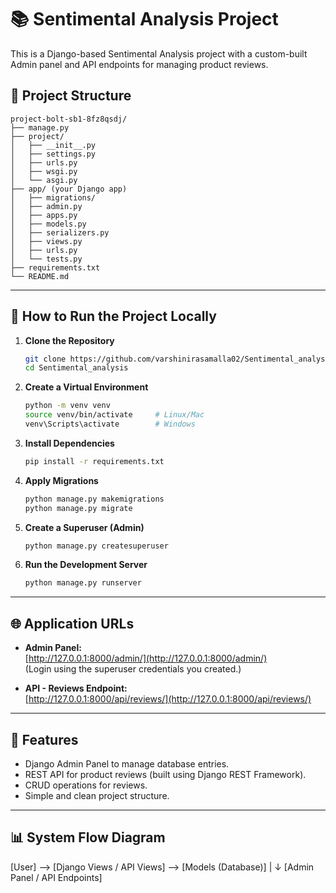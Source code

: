 # 📚 Sentimental Analysis Project

This is a Django-based Sentimental Analysis project with a custom-built Admin panel and API endpoints for managing product reviews.

## 📂 Project Structure

```
project-bolt-sb1-8fz8qsdj/
├── manage.py
├── project/
│   ├── __init__.py
│   ├── settings.py
│   ├── urls.py
│   ├── wsgi.py
│   └── asgi.py
├── app/ (your Django app)
│   ├── migrations/
│   ├── admin.py
│   ├── apps.py
│   ├── models.py
│   ├── serializers.py
│   ├── views.py
│   ├── urls.py
│   └── tests.py
├── requirements.txt
└── README.md
```

---

## 🚀 How to Run the Project Locally

1. **Clone the Repository**
   ```bash
   git clone https://github.com/varshinirasamalla02/Sentimental_analysis.git
   cd Sentimental_analysis
   ```

2. **Create a Virtual Environment**
   ```bash
   python -m venv venv
   source venv/bin/activate     # Linux/Mac
   venv\Scripts\activate        # Windows
   ```

3. **Install Dependencies**
   ```bash
   pip install -r requirements.txt
   ```

4. **Apply Migrations**
   ```bash
   python manage.py makemigrations
   python manage.py migrate
   ```

5. **Create a Superuser (Admin)**
   ```bash
   python manage.py createsuperuser
   ```

6. **Run the Development Server**
   ```bash
   python manage.py runserver
   ```

---

## 🌐 Application URLs

- **Admin Panel:**  
  [http://127.0.0.1:8000/admin/](http://127.0.0.1:8000/admin/)  
  (Login using the superuser credentials you created.)

- **API - Reviews Endpoint:**  
  [http://127.0.0.1:8000/api/reviews/](http://127.0.0.1:8000/api/reviews/)

---

## 🚰 Features

- Django Admin Panel to manage database entries.
- REST API for product reviews (built using Django REST Framework).
- CRUD operations for reviews.
- Simple and clean project structure.

---

## 📊 System Flow Diagram


[User] --> [Django Views / API Views] --> [Models (Database)]
                         |
                         ↓
             [Admin Panel / API Endpoints]






